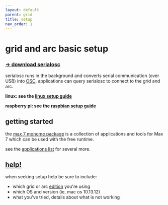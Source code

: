 ```yaml
---
layout: default
parent: grid
title: setup
nav_order: 1
---
```



# grid and arc basic setup

### [&rarr; download serialosc](https://github.com/monome/serialosc/releases/latest)

serialosc runs in the background and converts serial communication (over USB) into [OSC](/docs/osc). applications can query serialosc to connect to the grid and arc.

**linux: see the [linux setup guide](/docs/linux)**

**raspberry pi: see the [raspbian setup guide](/docs/raspbian)**

## getting started

the [max 7 monome package](/docs/app/package) is a collection of applications and tools for Max 7 which can be used with the free runtime.

see the [applications list](/docs/app) for several more.

## [help!](/docs/help)

when seeking setup help be sure to include:

- which grid or arc [edition](/docs/editions) you're using
- which OS and version (ie, mac os 10.13.12)
- what you've tried, details about what is not working
